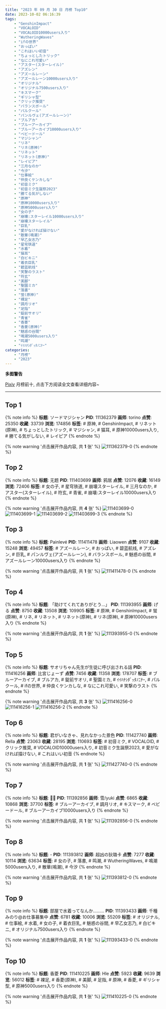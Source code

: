 ```yaml
---
title: "2023 年 09 月 30 日 月榜 Top10"
date: 2023-10-02 06:16:39
tags:
    - "GenshinImpact"
    - "VOCALOID"
    - "VOCALOID10000users入り"
    - "WutheringWaves"
    - "ifの世界"
    - "おっぱい"
    - "これはいい初音"
    - "ちょっとしたトリック"
    - "なにこれ可愛い"
    - "アスター(スターレイル)"
    - "アズレン"
    - "アズールレーン"
    - "アズールレーン10000users入り"
    - "オリジナル"
    - "オリジナル7500users入り"
    - "キスマーク"
    - "ギリシャ型"
    - "クリック推奨"
    - "バランスボール"
    - "パルクール"
    - "パンルヴェ(アズールレーン)"
    - "ブルアカ"
    - "ブルーアーカイブ"
    - "ブルーアーカイブ10000users入り"
    - "ベビードール"
    - "マジシャン"
    - "リネ"
    - "リネ(原神)"
    - "リネット"
    - "リネット(原神)"
    - "レイピア"
    - "三月なのか"
    - "今汐"
    - "仕事絵"
    - "仲良くケンカしな"
    - "初音ミク"
    - "初音ミク生誕祭2023"
    - "勝てる気がしない"
    - "原神"
    - "原神10000users入り"
    - "原神5000users入り"
    - "女の子"
    - "崩壊:スターレイル10000users入り"
    - "崩壊スターレイル"
    - "巨乳"
    - "愛がなければ描けない"
    - "散華(鳴潮)"
    - "早乙女志乃"
    - "星穹铁道"
    - "水着"
    - "猫耳"
    - "白ビキニ"
    - "着衣巨乳"
    - "碧蓝航线"
    - "笑撃のラスト"
    - "符玄"
    - "美脚"
    - "聖園ミカ"
    - "落書"
    - "蛍(原神)"
    - "裸足"
    - "調月リオ"
    - "足指"
    - "錠前サオリ"
    - "青雀"
    - "香菱"
    - "香菱(原神)"
    - "魅惑の谷間"
    - "鳴潮5000users入り"
    - "鸣潮"
    - "ｲｲﾊﾅｼﾀﾞｯﾀﾉﾆﾅｰ"
categories:
    - "月榜"
    - "2023"
---
```


<i class="fa fa-triangle-exclamation"></i>**多图警告**<i class="fa fa-triangle-exclamation"></i>

[Pixiv](https://www.pixiv.net/) 月榜前十, 点击下方阅读全文查看详细内容~

<!-- more -->

---

## Top 1

{% note info %}
**标题**: ソードマジシャン
**PID**: 111362379 **画师**: torino
**点赞**: 25350 **收藏**: 33739 **浏览**: 174856
**标签**: # 原神, # GenshinImpact, # リネット(原神), # ちょっとしたトリック, # マジシャン, # 猫耳, # 原神10000users入り, # 勝てる気がしない, # レイピア
{% endnote %}

{% note warning '点击展开作品内容, 共 **1** 张' %}
![111362379-0](https://i.pixiv.re/img-original/img/2023/09/02/01/46/43/111362379_p0.jpg)
{% endnote %}

## Top 2

{% note info %}
**标题**: 无题
**PID**: 111403699 **画师**: 鸦居
**点赞**: 12076 **收藏**: 16149 **浏览**: 72406
**标签**: # 女の子, # 星穹铁道, # 崩壊スターレイル, # 三月なのか, # アスター(スターレイル), # 符玄, # 青雀, # 崩壊:スターレイル10000users入り
{% endnote %}

{% note warning '点击展开作品内容, 共 **4** 张' %}
![111403699-0](https://i.pixiv.re/img-original/img/2023/09/03/10/35/49/111403699_p0.jpg)
![111403699-1](https://i.pixiv.re/img-original/img/2023/09/03/10/35/49/111403699_p1.jpg)
![111403699-2](https://i.pixiv.re/img-original/img/2023/09/03/10/35/49/111403699_p2.jpg)
![111403699-3](https://i.pixiv.re/img-original/img/2023/09/03/10/35/49/111403699_p3.jpg)
{% endnote %}

## Top 3

{% note info %}
**标题**: Painlevé
**PID**: 111411478 **画师**: Liaowen
**点赞**: 9107 **收藏**: 15248 **浏览**: 49457
**标签**: # アズールレーン, # おっぱい, # 碧蓝航线, # アズレン, # 巨乳, # パンルヴェ(アズールレーン), # バランスボール, # 魅惑の谷間, # アズールレーン10000users入り
{% endnote %}

{% note warning '点击展开作品内容, 共 **1** 张' %}
![111411478-0](https://i.pixiv.re/img-original/img/2023/09/03/16/38/02/111411478_p0.png)
{% endnote %}

## Top 4

{% note info %}
**标题**: 「助けてくれてありがとう...」
**PID**: 111393955 **画师**: げる
**点赞**: 8750 **收藏**: 13508 **浏览**: 109905
**标签**: # 原神, # GenshinImpact, # 蛍(原神), # リネ, # リネット, # リネット(原神), # リネ(原神), # 原神10000users入り
{% endnote %}

{% note warning '点击展开作品内容, 共 **1** 张' %}
![111393955-0](https://i.pixiv.re/img-original/img/2023/09/03/00/23/32/111393955_p0.png)
{% endnote %}

## Top 5

{% note info %}
**标题**: サオリちゃん先生が生徒に呼び出される話
**PID**: 111416256 **画师**: 比宮じょーず
**点赞**: 7456 **收藏**: 11358 **浏览**: 178707
**标签**: # ブルーアーカイブ, # ブルアカ, # 錠前サオリ, # 聖園ミカ, # ｲｲﾊﾅｼﾀﾞｯﾀﾉﾆﾅｰ, # パルクール, # ifの世界, # 仲良くケンカしな, # なにこれ可愛い, # 笑撃のラスト
{% endnote %}

{% note warning '点击展开作品内容, 共 **3** 张' %}
![111416256-0](https://i.pixiv.re/img-original/img/2023/09/03/19/26/11/111416256_p0.png)
![111416256-1](https://i.pixiv.re/img-original/img/2023/09/03/19/26/11/111416256_p1.png)
![111416256-2](https://i.pixiv.re/img-original/img/2023/09/03/19/26/11/111416256_p2.png)
{% endnote %}

## Top 6

{% note info %}
**标题**: 君がいなきゃ、見れなかった景色
**PID**: 111427740 **画师**: Rella
**点赞**: 23063 **收藏**: 28195 **浏览**: 110693
**标签**: # 初音ミク, # VOCALOID, # クリック推奨, # VOCALOID10000users入り, # 初音ミク生誕祭2023, # 愛がなければ描けない, # これはいい初音
{% endnote %}

{% note warning '点击展开作品内容, 共 **1** 张' %}
![111427740-0](https://i.pixiv.re/img-original/img/2023/09/04/00/39/17/111427740_p0.png)
{% endnote %}

## Top 7

{% note info %}
**标题**: 💋💋
**PID**: 111392856 **画师**: 雪/yuki
**点赞**: 6865 **收藏**: 10868 **浏览**: 37700
**标签**: # ブルーアーカイブ, # 調月リオ, # キスマーク, # ベビードール, # ブルーアーカイブ10000users入り
{% endnote %}

{% note warning '点击展开作品内容, 共 **1** 张' %}
![111392856-0](https://i.pixiv.re/img-original/img/2023/09/03/00/00/33/111392856_p0.jpg)
{% endnote %}

## Top 8

{% note info %}
**标题**: -
**PID**: 111393812 **画师**: 超凶の狄璐卡
**点赞**: 7277 **收藏**: 10114 **浏览**: 63634
**标签**: # 女の子, # 落書, # 鸣潮, # WutheringWaves, # 鳴潮5000users入り, # 散華(鳴潮), # 今汐
{% endnote %}

{% note warning '点击展开作品内容, 共 **1** 张' %}
![111393812-0](https://i.pixiv.re/img-original/img/2023/09/03/00/18/35/111393812_p0.jpg)
{% endnote %}

## Top 9

{% note info %}
**标题**: 部屋で水着ってなんか………
**PID**: 111393433 **画师**: 千種みのり@お仕事募集中
**点赞**: 6781 **收藏**: 10006 **浏览**: 55209
**标签**: # オリジナル, # 仕事絵, # 水着, # 女の子, # 着衣巨乳, # 魅惑の谷間, # 早乙女志乃, # 白ビキニ, # オリジナル7500users入り
{% endnote %}

{% note warning '点击展开作品内容, 共 **1** 张' %}
![111393433-0](https://i.pixiv.re/img-original/img/2023/09/03/00/08/16/111393433_p0.jpg)
{% endnote %}

## Top 10

{% note info %}
**标题**: 香菱
**PID**: 111410225 **画师**: Hle
**点赞**: 5923 **收藏**: 9639 **浏览**: 56012
**标签**: # 裸足, # 香菱(原神), # 美脚, # 足指, # 原神, # 香菱, # ギリシャ型, # 原神5000users入り
{% endnote %}

{% note warning '点击展开作品内容, 共 **1** 张' %}
![111410225-0](https://i.pixiv.re/img-original/img/2023/09/03/15/44/14/111410225_p0.jpg)
{% endnote %}
